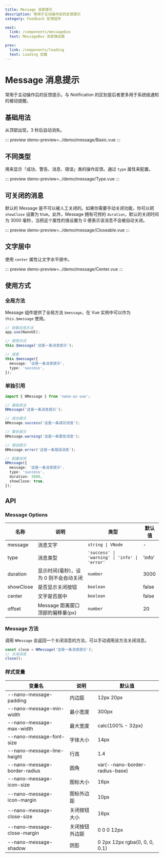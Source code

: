 ```yaml
---
title: Message 消息提示
description: 常用于主动操作后的反馈提示
category: Feedback 反馈组件

next:
  link: /components/messagebox
  text: MessageBox 消息弹出框

prev:
  link: /components/loading
  text: Loading 加载
---
```


# Message 消息提示

常用于主动操作后的反馈提示。与 Notification 的区别是后者更多用于系统级通知的被动提醒。

## 基础用法

从顶部出现，3 秒后自动消失。

::: preview
demo-preview=../demo/message/Basic.vue
:::

## 不同类型

用来显示「成功、警告、消息、错误」类的操作反馈。通过 `type` 属性来配置。

::: preview
demo-preview=../demo/message/Type.vue
:::

## 可关闭的消息

默认的 Message 是不可以被人工关闭的。如果你需要手动关闭功能，你可以把 `showClose` 设置为 true。此外，Message 拥有可控的 `duration`，默认的关闭时间为 3000 毫秒，当把这个属性的值设置为 0 便表示该消息不会被自动关闭。

::: preview
demo-preview=../demo/message/Closeable.vue
:::

## 文字居中

使用 `center` 属性让文字水平居中。

::: preview
demo-preview=../demo/message/Center.vue
:::

## 使用方式

### 全局方法

Message 组件提供了全局方法 `$message`，在 Vue 实例中可以作为 `this.$message` 使用。

```ts
// 挂载全局方法
app.use(NanoUI);

// 使用方式
this.$message('这是一条消息提示');

// 或者
this.$message({
  message: '这是一条消息提示',
  type: 'success',
});
```

### 单独引用

```ts
import { NMessage } from 'nano-ui-vue';

// 基础用法
NMessage('这是一条消息提示');

// 成功提示
NMessage.success('这是一条成功消息');

// 警告提示
NMessage.warning('这是一条警告消息');

// 错误提示
NMessage.error('这是一条错误消息');

// 配置选项
NMessage({
  message: '这是一条消息提示',
  type: 'success',
  duration: 5000,
  showClose: true,
});
```

## API

### Message Options

| 名称      | 说明                                  | 类型                                          | 默认值 |
| --------- | ------------------------------------- | --------------------------------------------- | ------ |
| message   | 消息文字                              | `string \| VNode`                             | -      |
| type      | 消息类型                              | `'success' \| 'warning' \| 'info' \| 'error'` | 'info' |
| duration  | 显示时间(毫秒)，设为 0 则不会自动关闭 | `number`                                      | 3000   |
| showClose | 是否显示关闭按钮                      | `boolean`                                     | false  |
| center    | 文字是否居中                          | `boolean`                                     | false  |
| offset    | Message 距离窗口顶部的偏移量(px)      | `number`                                      | 20     |

### Message 方法

调用 `NMessage` 会返回一个关闭消息的方法，可以手动调用该方法关闭消息。

```ts
const close = NMessage('这是一条消息提示');
// 关闭消息
close();
```

### 样式变量

| 变量名                       | 说明           | 默认值                         |
| ---------------------------- | -------------- | ------------------------------ |
| --nano-message-padding       | 内边距         | 12px 20px                      |
| --nano-message-min-width     | 最小宽度       | 300px                          |
| --nano-message-max-width     | 最大宽度       | calc(100% - 32px)              |
| --nano-message-font-size     | 字体大小       | 14px                           |
| --nano-message-line-height   | 行高           | 1.4                            |
| --nano-message-border-radius | 圆角           | var(--nano-border-radius-base) |
| --nano-message-icon-size     | 图标大小       | 16px                           |
| --nano-message-icon-margin   | 图标外边距     | 10px                           |
| --nano-message-close-size    | 关闭按钮大小   | 16px                           |
| --nano-message-close-margin  | 关闭按钮外边距 | 0 0 0 12px                     |
| --nano-message-shadow        | 阴影           | 0 2px 12px rgba(0, 0, 0, 0.1)  |
